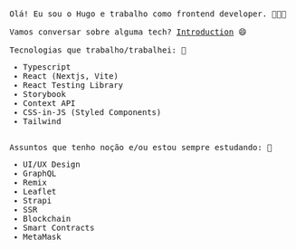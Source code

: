 <samp>
  Olá! Eu sou o Hugo e trabalho como frontend developer. 👨🏻‍💻
  <br/>
  <br/>
  Vamos conversar sobre alguma tech? <a href="doc:introduction" target="_blank">Introduction</a> 😄

  <br/>
  <br/>
  Tecnologias que trabalho/trabalhei: 🎯

  - Typescript
  - React (Nextjs, Vite)
  - React Testing Library
  - Storybook
  - Context API
  - CSS-in-JS (Styled Components)
  - Tailwind
  <br>
  Assuntos que tenho noção e/ou estou sempre estudando: 🔭

  - UI/UX Design
  - GraphQL
  - Remix
  - Leaflet
  - Strapi
  - SSR
  - Blockchain
  - Smart Contracts
  - MetaMask
  <br>
</samp>
